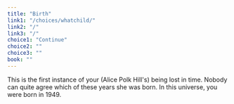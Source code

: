 ```yaml
---
title: "Birth"
link1: "/choices/whatchild/"
link2: "/"
link3: "/"
choice1: "Continue"
choice2: ""
choice3: ""
book: ""
---
```

This is the first instance of your (Alice Polk Hill's) being lost in time. Nobody can quite agree which of these years she was born. In this universe, you were born in 1949.